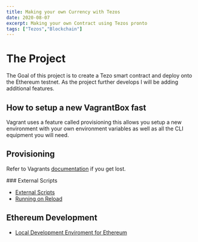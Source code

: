 ```yaml
---
title: Making your own Currency with Tezos
date: 2020-08-07
excerpt: Making your own Contract using Tezos pronto
tags: ["Tezos","Blockchain"]
---
```


# The Project
The Goal of this project is to create a Tezo smart contract and deploy onto the
Ethereum testnet. As the project further develops I will be adding additional
features.

## How to setup a new VagrantBox fast
Vagrant uses a feature called provisioning this allows you setup a new
environment with your own environment variables as well as all the CLI
equipment you will need.

## Provisioning 
Refer to Vagrants [documentation](https://www.vagrantup.com/docs/provisioning)
if you get lost.

### External Scripts

- [External Scripts](https://www.vagrantup.com/docs/provisioning/shell#external-script)
- [Running on Reload](https://www.vagrantup.com/docs/provisioning/basic_usage#run-once-always-or-never)

## Ethereum Development

- [Local Development Enviroment for Ethereum](https://ethereum.org/en/developers/local-environment/)


